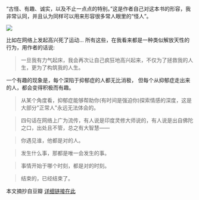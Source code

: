 “古怪、有趣、诚实，以及不止一点点的特别。”这是作者自己对这本书的形容，我非常认同，并且认为同样可以用来形容很多常人眼里的“怪人”。

![](http://120.78.144.47:8888/admin/fileadmin/download/img2.png)

比如在网络上发起高兴死了运动... 所有这些，在我看来都是一种类似解放天性的行为，用作者的话说:

> 一旦我有力气起床，我会再次让自己疯狂地高兴起来，不仅为了拯救我的人生，更为了构筑我的人生。

一个有趣的现象是，每个深陷于抑郁症的人都无比消极， 但每个从抑郁症走出来的人，都会变得积极而有趣。

> 从某个角度看，抑郁症能够帮助你(有时间是强迫你)探索情感的深度，这是大部分"正常人"永远无法体会的。

> 四句话在网络上广为流传，有人说是印度灵修大师说的，有人说是出自佛陀之口，出处且不管，总之有大智慧——

> 你遇见谁，他都是对的人。　　

> 发生什么事，那都是唯一会发生的事。　　

> 事情开始于哪个时刻，都是对的时刻。　　

> 结束的，已经结束了。

本文摘抄自豆瓣 [详细链接在此](https://www.douban.com/note/663152189/)


